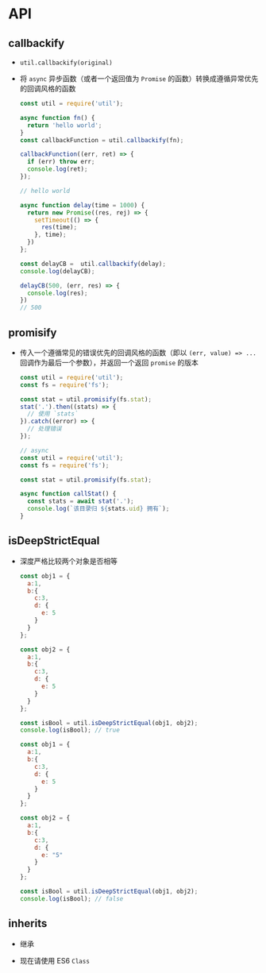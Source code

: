 # API

## callbackify

+ `util.callbackify(original)`

+ 将 `async` 异步函数（或者一个返回值为 `Promise` 的函数）转换成遵循异常优先的回调风格的函数

    ```js
    const util = require('util');

    async function fn() {
      return 'hello world';
    }
    const callbackFunction = util.callbackify(fn);

    callbackFunction((err, ret) => {
      if (err) throw err;
      console.log(ret);
    });

    // hello world
    ```

    ```js
    async function delay(time = 1000) {
      return new Promise((res, rej) => {
        setTimeout(() => {
          res(time);
        }, time);
      })
    };

    const delayCB =  util.callbackify(delay);
    console.log(delayCB);

    delayCB(500, (err, res) => {
      console.log(res);
    })
    // 500
    ```

## promisify

+ 传入一个遵循常见的错误优先的回调风格的函数（即以 `(err, value) => ...` 回调作为最后一个参数），并返回一个返回 `promise` 的版本

    ```js
    const util = require('util');
    const fs = require('fs');

    const stat = util.promisify(fs.stat);
    stat('.').then((stats) => {
      // 使用 `stats`
    }).catch((error) => {
      // 处理错误
    });
    ```

    ```js
    // async
    const util = require('util');
    const fs = require('fs');

    const stat = util.promisify(fs.stat);

    async function callStat() {
      const stats = await stat('.');
      console.log(`该目录归 ${stats.uid} 拥有`);
    }
    ```

## isDeepStrictEqual

+ 深度严格比较两个对象是否相等

    ```js
    const obj1 = {
      a:1,
      b:{
        c:3,
        d: {
          e: 5
        }
      }
    };

    const obj2 = {
      a:1,
      b:{
        c:3,
        d: {
          e: 5
        }
      }
    };

    const isBool = util.isDeepStrictEqual(obj1, obj2);
    console.log(isBool); // true
    ```

    ```js
    const obj1 = {
      a:1,
      b:{
        c:3,
        d: {
          e: 5
        }
      }
    };

    const obj2 = {
      a:1,
      b:{
        c:3,
        d: {
          e: "5"
        }
      }
    };

    const isBool = util.isDeepStrictEqual(obj1, obj2);
    console.log(isBool); // false
    ```

## inherits

+ 继承

+ 现在请使用 ES6 `Class`
